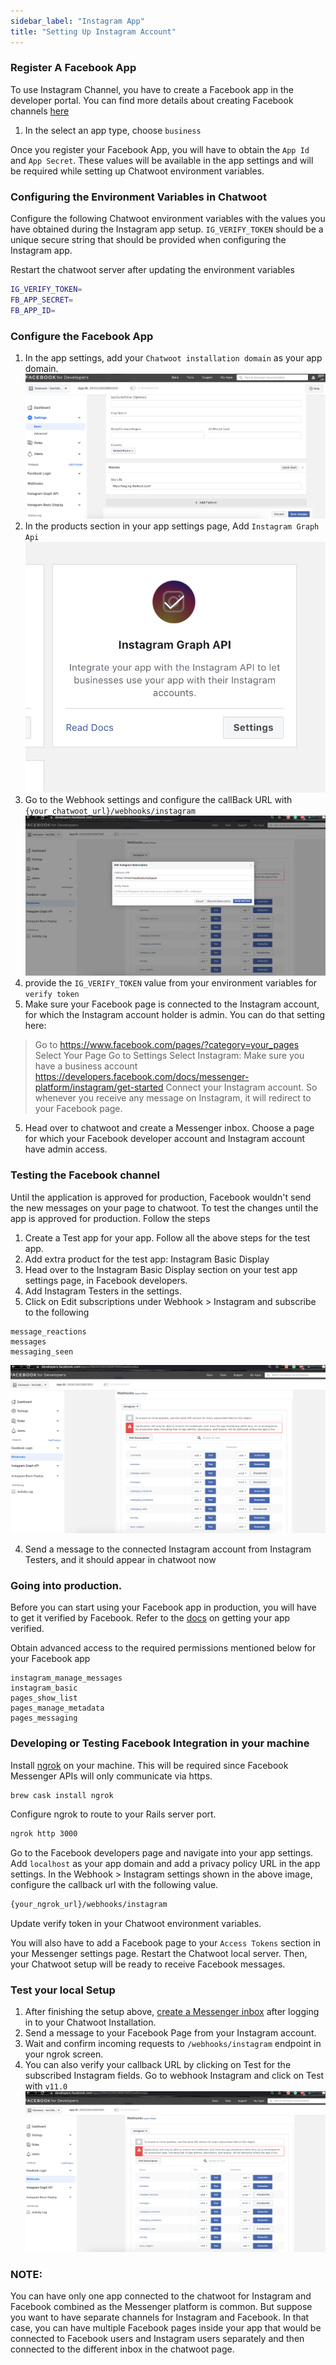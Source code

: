 ```yaml
---
sidebar_label: "Instagram App"
title: "Setting Up Instagram Account"
---
```


### Register A Facebook App

To use Instagram Channel, you have to create a Facebook app in the developer portal. You can find more details about creating Facebook channels [here](https://developers.facebook.com/docs/apps/#register)

1. In the select an app type, choose `business`

Once you register your Facebook App, you will have to obtain the `App Id` and `App Secret`. These values will be available in the app settings and will be required while setting up Chatwoot environment variables.

### Configuring the Environment Variables in Chatwoot

Configure the following Chatwoot environment variables with the values you have obtained during the Instagram app setup.
`IG_VERIFY_TOKEN` should be a unique secure string that should be provided when configuring the Instagram app.

Restart the chatwoot server after updating the environment variables

```bash
IG_VERIFY_TOKEN=
FB_APP_SECRET=
FB_APP_ID=
```

### Configure the Facebook App

1. In the app settings, add your `Chatwoot installation domain` as your app domain.
![register_domain](./images/instagram/register_domain.png)
2. In the products section in your app settings page, Add `Instagram Graph Api`
![instagram_graph_api](./images/instagram/instagram_graph_api.png)
3. Go to the Webhook settings and configure the callBack URL with `{your_chatwoot_url}/webhooks/instagram`
![setup_callback](./images/instagram/setup_callback.png)
4. provide the `IG_VERIFY_TOKEN` value from your environment variables for `verify token`
5. Make sure your Facebook page is connected to the Instagram account, for which the Instagram account holder is admin.
You can do that setting here:
  > Go to https://www.facebook.com/pages/?category=your_pages
  > Select Your Page
  > Go to Settings
  > Select Instagram: Make sure you have a business account https://developers.facebook.com/docs/messenger-platform/instagram/get-started
  > Connect your Instagram account.
  So whenever you receive any message on Instagram, it will redirect to your Facebook page.
5. Head over to chatwoot and create a Messenger inbox. Choose a page for which your Facebook developer account and Instagram account have admin access.


### Testing the Facebook channel

Until the application is approved for production, Facebook wouldn't send the new messages on your page to chatwoot.
To test the changes until the app is approved for production. Follow the steps

1. Create a Test app for your app. Follow all the above steps for the test app.
2. Add extra product for the test app: Instagram Basic Display
3. Head over to the Instagram Basic Display section on your test app settings page, in Facebook developers.
4. Add Instagram Testers in the settings.
5. Click on Edit subscriptions under Webhook > Instagram and subscribe to the following
```
message_reactions
messages
messaging_seen
```
![subscribe](./images/instagram/subscribe.png)

4. Send a message to the connected Instagram account from Instagram Testers, and it should appear in chatwoot now

### Going into production.

Before you can start using your Facebook app in production, you will have to get it verified by Facebook. Refer to the [docs](https://developers.facebook.com/docs/messenger-platform/instagram/app-review) on getting your app verified.

Obtain advanced access to the required permissions mentioned below for your Facebook app
```
instagram_manage_messages
instagram_basic
pages_show_list
pages_manage_metadata
pages_messaging
```


### Developing or Testing Facebook Integration in your machine

Install [ngrok](https://ngrok.com/docs) on your machine. This will be required since Facebook Messenger APIs will only communicate via https.

```bash
brew cask install ngrok
```

Configure ngrok to route to your Rails server port.

```bash
ngrok http 3000
```

Go to the Facebook developers page and navigate into your app settings. Add `localhost` as your app domain and add a privacy policy URL in the app settings.
In the Webhook > Instagram settings shown in the above image, configure the callback url with the following value.

```bash
{your_ngrok_url}/webhooks/instagram
```

Update verify token in your Chatwoot environment variables.

You will also have to add a Facebook page to your `Access Tokens` section in your Messenger settings page.
Restart the Chatwoot local server. Then, your Chatwoot setup will be ready to receive Facebook messages.

### Test your local Setup

1. After finishing the setup above, [create a Messenger inbox](/docs/product/channels/facebook) after logging in to your Chatwoot Installation.
2. Send a message to your Facebook Page from your Instagram account.
3. Wait and confirm incoming requests to `/webhooks/instagram` endpoint in your ngrok screen.
4. You can also verify your callback URL by clicking on Test for the subscribed Instagram fields.
Go to webhook Instagram and click on Test with `v11.0`
![subscribe](./images/instagram/subscribe.png)

### NOTE:
You can have only one app connected to the chatwoot for Instagram and Facebook combined as the Messenger platform is common. But suppose you want to have separate channels for Instagram and Facebook. In that case, you can have multiple Facebook pages inside your app that would be connected to Facebook users and Instagram users separately and then connected to the different inbox in the chatwoot page.
